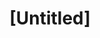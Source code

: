 ---
pid: RS334
title: "[Untitled]"
location_transcription: 
zipcode: '19050'
outside_phl: 'Lansdowne PA '
neighborhood: 
age: '26'
age_range: 20-29
instagram: 
image_file_name: RS_334.jpg
proposal_transcription: |-
  Statues of not only one person, but hundreds of ppl.
  (Note: Could also move through time)
  *some could be signing the Dec. of Indep, some just drinking
topic: History,Neighborhoods,Philadelphia
topic_summary: 0, 0, 0
type: Sculpture Statue
keywords_other: 
credit: 
image_labels: A statue of people in a community.
twitter: 
facebook: 
permalink: "/monuments/rs334/"
layout: item-page
---